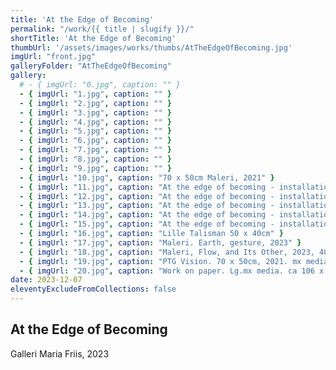 ```yaml
---
title: 'At the Edge of Becoming'
permalink: "/work/{{ title | slugify }}/"
shortTitle: 'At the Edge of Becoming'
thumbUrl: '/assets/images/works/thumbs/AtTheEdgeOfBecoming.jpg'
imgUrl: "front.jpg"
galleryFolder: "AtTheEdgeOfBecoming"
gallery:
  # - { imgUrl: "0.jpg", caption: "" }
  - { imgUrl: "1.jpg", caption: "" }
  - { imgUrl: "2.jpg", caption: "" }
  - { imgUrl: "3.jpg", caption: "" }
  - { imgUrl: "4.jpg", caption: "" }
  - { imgUrl: "5.jpg", caption: "" }
  - { imgUrl: "6.jpg", caption: "" }
  - { imgUrl: "7.jpg", caption: "" }
  - { imgUrl: "8.jpg", caption: "" }
  - { imgUrl: "9.jpg", caption: "" }
  - { imgUrl: "10.jpg", caption: "70 x 50cm Maleri, 2021" }
  - { imgUrl: "11.jpg", caption: "At the edge of becoming - installationshot, 2023" }
  - { imgUrl: "12.jpg", caption: "At the edge of becoming - installationshot, 2023" }
  - { imgUrl: "13.jpg", caption: "At the edge of becoming - installationshot, 2023" }
  - { imgUrl: "14.jpg", caption: "At the edge of becoming - installationshot, 2023" }
  - { imgUrl: "15.jpg", caption: "At the edge of becoming - installationshot, 2023" }
  - { imgUrl: "16.jpg", caption: "Lille Talisman 50 x 40cm" }
  - { imgUrl: "17.jpg", caption: "Maleri. Earth, gesture, 2023" }
  - { imgUrl: "18.jpg", caption: "Maleri, Flow, and Its Other, 2023, 40 x 50cm" }
  - { imgUrl: "19.jpg", caption: "PTG Vision. 70 x 50cm, 2021. mx media." }
  - { imgUrl: "20.jpg", caption: "Work on paper. Lg.mx media. ca 106 x 86cm" }
date: 2023-12-07
eleventyExcludeFromCollections: false
---
```



<div class="Txt">
  <h2>At the Edge of Becoming</h2>
  <p>Galleri Maria Friis, 2023</p>
</div>